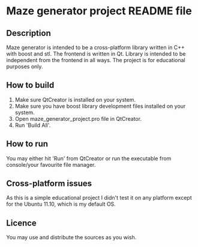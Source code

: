 # Maze generator project README file

## Description
Maze generator is intended to be a cross-platform library written in C++ with boost and stl. The frontend is written in Qt. Library is intended to be independent from the frontend in all ways.
The project is for educational purposes only.

## How to build
1. Make sure QtCreator is installed on your system.
2. Make sure you have boost library development files installed on your system.
3. Open maze_generator_project.pro file in QtCreator.
4. Run 'Build All'.

## How to run
You may either hit 'Run' from QtCreator or run the executable from console/your favourite file manager.

## Cross-platform issues
As this is a simple educational project I didn't test it on any platform except for the Ubuntu 11.10, which is my default OS.

## Licence
You may use and distribute the sources as you wish.
